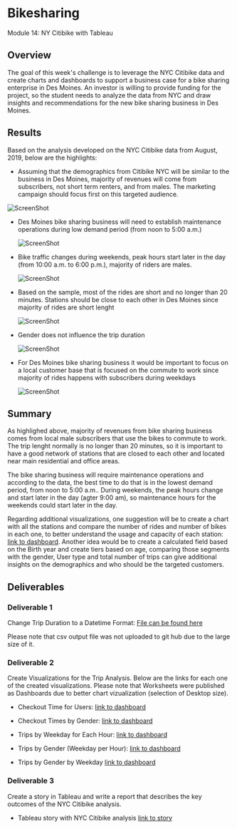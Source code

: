 # Bikesharing
Module 14: NY Citibike with Tableau

## Overview
The goal of this week's challenge is to leverage the NYC Citibike data and create charts and dashboards to support a business case for a bike sharing enterprise in Des Moines.
An investor is willing to provide funding for the project, so the student needs to analyze the data from NYC and draw insights and recommendations for the new bike sharing business in Des Moines.

## Results
Based on the analysis developed on the NYC Citibike data from August, 2019, below are the highlights:

* Assuming that the demographics from Citibike NYC will be similar to the business in Des Moines, majority of revenues will come from subscribers, not short term renters, and from males. The marketing campaign should focus first on this targeted audience.

![ScreenShot](https://github.com/liviamiyabara/bikesharing/blob/main/Resources/Bike%20sharing%20analytics.png)

* Des Moines bike sharing business will need to establish maintenance operations during low demand period (from noon to 5:00 a.m.)

    ![ScreenShot](https://github.com/liviamiyabara/bikesharing/blob/main/Resources/Bike%20sharing%20analytics%20(1).png)

* Bike traffic changes during weekends, peak hours start later in the day (from 10:00 a.m. to 6:00 p.m.), majority of riders are males.

    ![ScreenShot](https://github.com/liviamiyabara/bikesharing/blob/main/Resources/Bike%20sharing%20analytics%20(2).png)

* Based on the sample, most of the rides are short and no longer than 20 minutes. Stations should be close to each other in Des Moines since majority of rides are short lenght

    ![ScreenShot](https://github.com/liviamiyabara/bikesharing/blob/main/Resources/Bike%20sharing%20analytics%20(3).png)

* Gender does not influence the trip duration 

    ![ScreenShot](https://github.com/liviamiyabara/bikesharing/blob/main/Resources/Bike%20sharing%20analytics%20(4).png)

* For Des Moines bike sharing business it would be important to focus on a local customer base that is focused on the commute to work since majority of rides happens with subscribers during weekdays

    ![ScreenShot](https://github.com/liviamiyabara/bikesharing/blob/main/Resources/Bike%20sharing%20analytics%20(5).png)

## Summary

As highlighed above, majority of revenues from bike sharing business comes from local male subscribers that use the bikes to commute to work. The trip lenght normally is no longer than 20 minutes, so it is important to have a good network of stations that are closed to each other and located near main residential and office areas. 

The bike sharing business will require maintenance operations and according to the data, the best time to do that is in the lowest demand period, from noon to 5:00 a.m.. During weekends, the peak hours change and start later in the day (agter 9:00 am), so maintenance hours for the weekends could start later in the day. 

Regarding additional visualizations, one suggestion will be to create a chart with all the stations and compare the number of rides and number of bikes in each one, to better understand the usage and capacity of each station: [link to dashboard](https://public.tableau.com/profile/livia.miyabara#!/vizhome/Citibike_Worksheet_5/D_Stationusage?publish=yes). Another idea would be to create a calculated field based on the Birth year and create tiers based on age, comparing those segments with the gender, User type and total number of trips can give additional insights on the demographics and who should be the targeted customers.   


## Deliverables

### Deliverable 1
Change Trip Duration to a Datetime Format: [File can be found here](https://github.com/liviamiyabara/bikesharing/blob/main/NYC_CitiBike_Challenge.ipynb.ipynb)

Please note that csv output file was not uploaded to git hub due to the large size of it.

### Deliverable 2
Create Visualizations for the Trip Analysis. 
Below are the links for each one of the created visualizations. Please note that Worksheets were published as Dashboards due to better chart vizualization (selection of Desktop size).

* Checkout Time for Users: [link to dashboard](https://public.tableau.com/profile/livia.miyabara#!/vizhome/Citibike_Checkouttimesforusers_2019_08/D_Checkouttimesforusers?publish=yes)

* Checkout Times by Gender: [link to dashboard](https://public.tableau.com/profile/livia.miyabara#!/vizhome/Citibike_Checkouttimesbygender_2019_08/D_Checkouttimesbygender?publish=yes)

* Trips by Weekday for Each Hour: [link to dashboard](https://public.tableau.com/profile/livia.miyabara#!/vizhome/Citibike_TrisbyWeekdayperHour_2019_08/D_TripsbyWeekdayperHour?publish=yes)

* Trips by Gender (Weekday per Hour): [link to dashboard](https://public.tableau.com/profile/livia.miyabara#!/vizhome/Citibike_TripsbyGenderWeekdayperHour_2019_08/D_TripsbyGenderWeekdayperHour?publish=yes)

* Trips by Gender by Weekday [link to dashboard](https://public.tableau.com/profile/livia.miyabara#!/vizhome/Citibike_UserTripsbyGenderbyWeekday_2019_08/D_UserTripsbyGenderbyWeekday?publish=yes)

### Deliverable 3
Create a story in Tableau and write a report that describes the key outcomes of the NYC Citibike analysis.

* Tableau story with NYC Citibike analysis [link to story](https://public.tableau.com/profile/livia.miyabara#!/vizhome/Citibike_Worksheet_5/Bikesharinganalytics?publish=yes)